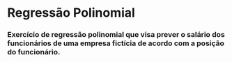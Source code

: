 # Regressão Polinomial

### Exercício de regressão polinomial que visa prever o salário dos funcionários de uma empresa fictícia de acordo com a posição do funcionário.



